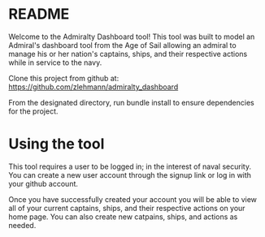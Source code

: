# README

Welcome to the Admiralty Dashboard tool! This tool was built to model an Admiral's dashboard tool from the Age of Sail allowing an admiral to manage his or her nation's captains, ships, and their respective actions while in service to the navy.

Clone this project from github at: https://github.com/zlehmann/admiralty_dashboard

From the designated directory, run bundle install to ensure dependencies for the project. 

# Using the tool
This tool requires a user to be logged in; in the interest of naval security. You can create a new user account through the signup link or log in with your github account. 

Once you have successfully created your account you will be able to view all of your current captains, ships, and their respective actions on your home page. You can also create new catpains, ships, and actions as needed. 
